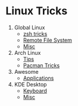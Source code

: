 # Linux Tricks

1. Global Linux
    - [zsh tricks](./Global/zsh.md)
    - [Remote File System](./Global/RemoteFileSystem.md)
    - [Misc](./Global/misc.md)
2. Arch Linux
    - [Tips](./Arch/ArchTips.md)
    - [Pacman Tricks](./Arch/pacman-tricks.md)
2. Awesome
    - [Applications](./awesome/applications.md)
3. KDE Desktop
    - [Keyboard](./KDE/keyboard.md)
    - [Misc](./KDE/Misc.md)
    

